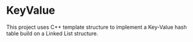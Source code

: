 # KeyValue

This project uses C++ template structure to implement a Key-Value hash table build on a Linked List structure.
